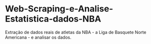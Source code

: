 # Web-Scraping-e-Analise-Estatistica-dados-NBA
Extração de dados reais de atletas da NBA - a Liga de Basquete Norte Americana - e analisar os dados.

